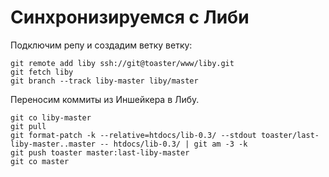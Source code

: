
Синхронизируемся с Либи
=======================

Подключим репу и создадим ветку ветку:

	git remote add liby ssh://git@toaster/www/liby.git
	git fetch liby
	git branch --track liby-master liby/master

Переносим коммиты из Иншейкера в Либу.

	git co liby-master
	git pull
	git format-patch -k --relative=htdocs/lib-0.3/ --stdout toaster/last-liby-master..master -- htdocs/lib-0.3/ | git am -3 -k
	git push toaster master:last-liby-master
	git co master
